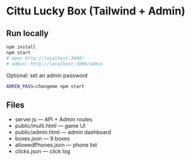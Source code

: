 # Cittu Lucky Box (Tailwind + Admin)

## Run locally
```bash
npm install
npm start
# open http://localhost:3000/
# admin: http://localhost:3000/admin
```
Optional: set an admin password
```bash
ADMIN_PASS=changeme npm start
```

## Files
- server.js — API + Admin routes
- public/multi.html — game UI
- public/admin.html — admin dashboard
- boxes.json — 9 boxes
- allowedPhones.json — phone list
- clicks.json — click log
